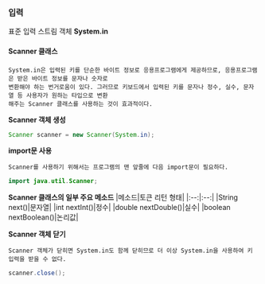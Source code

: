 ### 입력
표준 입력 스트림 객체 **System.in**
#### Scanner 클래스
~~~
System.in은 입력된 키를 단순한 바이트 정보로 응용프로그램에게 제공하므로, 응용프로그램은 받은 바이트 정보를 문자나 숫자로
변환해야 하는 번거로움이 있다. 그러므로 키보드에서 입력된 키를 문자나 정수, 실수, 문자열 등 사용자가 원하는 타입으로 변환
해주는 Scanner 클래스를 사용하는 것이 효과적이다.
~~~
**Scanner 객체 생성**
```java
Scanner scanner = new Scanner(System.in);
```
**import문 사용**
~~~
Scanner를 사용하기 위해서는 프로그램의 맨 앞줄에 다음 import문이 필요하다.
~~~
```java
import java.util.Scanner;
```
**Scanner 클래스의 일부 주요 메소드**
|메소드|토큰 리턴 형태|
|:--:|:--:|
|String next()|문자열|
|int nextInt()|정수|
|double nextDouble()|실수|
|boolean nextBoolean()|논리값|

**Scanner 객체 닫기**
~~~
Scanner 객체가 닫히면 System.in도 함께 닫히므로 더 이상 System.in을 사용하여 키 입력을 받을 수 없다.
~~~
```java
scanner.close();
```
